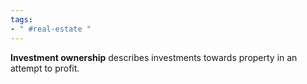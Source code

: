 ```yaml
---
tags:
- " #real-estate "
---
```


**Investment ownership** describes investments towards property in an attempt to profit. <!--SR:!2024-04-07,210,270-->